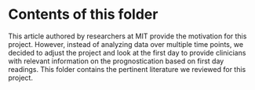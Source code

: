 # Contents of this folder
This article authored by researchers at MIT provide the motivation for this project. However, instead of analyzing data over multiple time points, we decided to adjust the project and look at the first day to provide clinicians with relevant information on the prognostication based on first day readings. 
This folder contains the pertinent literature we reviewed for this project.
